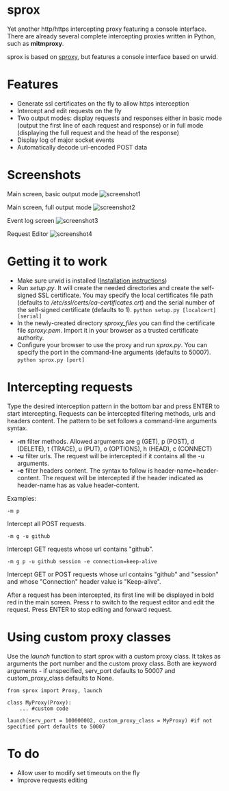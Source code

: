 sprox
=====
Yet another http/https intercepting proxy featuring a console interface.
There are already several complete intercepting proxies written in Python, such as **mitmproxy**.

sprox is based on [sproxy](https://github.com/AdotDdot/sproxy), but features a console interface based on urwid.

Features
=======
  * Generate ssl certificates on the fly to allow https interception
  * Intercept and edit requests on the fly
  * Two output modes: display requests and responses either in basic mode (output the first line of each request and response) or in full mode (displaying the full request and the head of the response)
  * Display log of major socket events
  * Automatically decode url-encoded POST data
  
Screenshots
===========
Main screen, basic output mode
![screenshot1](http://i58.tinypic.com/246jb5l.png "Screenshot 1")

Main screen, full output mode
![screenshot2](http://i60.tinypic.com/339n08w.png "Screenshot 2")

Event log screen
![screenshot3](http://i58.tinypic.com/2v7vt51.png "Screenshot 3")

Request Editor
![screenshot4](http://i59.tinypic.com/2whigjl.png "Screenshot 4")

Getting it to work
==================
  * Make sure urwid is installed ([Installation instructions](https://github.com/wardi/urwid/wiki/Installation-instructions))
  * Run *setup.py*. It will create the needed directories and create the self-signed SSL certificate. You may specify the local certificates file path (defaults to */etc/ssl/certs/ca-certificates.crt*) and the serial number of the self-signed certificate (defaults to 1).
  `python setup.py [localcert] [serial]`
  * In the newly-created directory *sproxy_files* you can find the certificate file *sproxy.pem*. Import it in your browser as a trusted certificate authority.
  * Configure your browser to use the proxy and run *sprox.py*. You can specify the port in the command-line arguments (defaults to 50007).
  `python sprox.py [port]`

Intercepting requests
=====================
Type the desired interception pattern in the bottom bar and press ENTER to start intercepting.
Requests can be intercepted filtering methods, urls and headers content. The pattern to be set follows a command-line arguments syntax.
 * **-m** filter methods. Allowed arguments are g (GET), p (POST), d (DELETE), t (TRACE), u (PUT), o (OPTIONS), h (HEAD), c (CONNECT)
 * **-u** filter urls. The request will be intercepted if it contains all the -u arguments.
 * **-e** filter headers content. The syntax to follow is header-name=header-content. The request will be intercepted if the header indicated as header-name has as value header-content.

Examples:

    -m p
Intercept all POST requests.

    -m g -u github
Intercept GET requests whose url contains "github".

    -m g p -u github session -e connection=keep-alive
Intercept GET or POST requests whose url contains "github" and "session" and whose "Connection" header value is "Keep-alive".

After a request has been intercepted, its first line will be displayed in bold red in the main screen. Press r to switch to the request editor and edit the request. Press ENTER to stop editing and forward request.

Using custom proxy classes
====================================
Use the *launch* function to start sprox with a custom proxy class. It takes as arguments the port number and the custom proxy class. Both are keyword arguments - if unspecified, serv_port defaults to 50007 and custom_proxy_class defaults to None.

    from sprox import Proxy, launch
    
    class MyProxy(Proxy):
        ... #custom code
    
    launch(serv_port = 100000002, custom_proxy_class = MyProxy) #if not specified port defaults to 50007

To do
=====
  * Allow user to modify set timeouts on the fly
  * Improve requests editing
